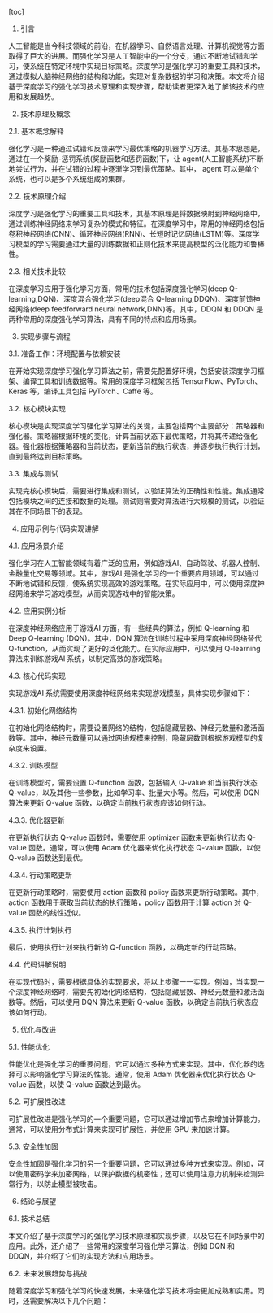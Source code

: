 
[toc]                    
                
                
1. 引言

人工智能是当今科技领域的前沿，在机器学习、自然语言处理、计算机视觉等方面取得了巨大的进展。而强化学习是人工智能中的一个分支，通过不断地试错和学习，使系统在特定环境中实现目标策略。深度学习是强化学习的重要工具和技术，通过模拟人脑神经网络的结构和功能，实现对复杂数据的学习和决策。本文将介绍基于深度学习的强化学习技术原理和实现步骤，帮助读者更深入地了解该技术的应用和发展趋势。

2. 技术原理及概念

2.1. 基本概念解释

强化学习是一种通过试错和反馈来学习最优策略的机器学习方法。其基本思想是，通过在一个奖励-惩罚系统(奖励函数和惩罚函数)下，让 agent(人工智能系统)不断地尝试行为，并在试错的过程中逐渐学习到最优策略。其中， agent 可以是单个系统，也可以是多个系统组成的集群。

2.2. 技术原理介绍

深度学习是强化学习的重要工具和技术，其基本原理是将数据映射到神经网络中，通过训练神经网络来学习复杂的模式和特征。在深度学习中，常用的神经网络包括卷积神经网络(CNN)、循环神经网络(RNN)、长短时记忆网络(LSTM)等。深度学习模型的学习需要通过大量的训练数据和正则化技术来提高模型的泛化能力和鲁棒性。

2.3. 相关技术比较

在深度学习应用于强化学习方面，常用的技术包括深度强化学习(deep Q-learning,DQN)、深度混合强化学习(deep混合 Q-learning,DDQN)、深度前馈神经网络(deep feedforward neural network,DNN)等。其中，DDQN 和 DDQN 是两种常用的深度强化学习算法，具有不同的特点和应用场景。

3. 实现步骤与流程

3.1. 准备工作：环境配置与依赖安装

在开始实现深度学习强化学习算法之前，需要先配置好环境，包括安装深度学习框架、编译工具和训练数据等。常用的深度学习框架包括 TensorFlow、PyTorch、Keras 等，编译工具包括 PyTorch、Caffe 等。

3.2. 核心模块实现

核心模块是实现深度学习强化学习算法的关键，主要包括两个主要部分：策略器和强化器。策略器根据环境的变化，计算当前状态下最优策略，并将其传递给强化器。强化器根据策略器和当前状态，更新当前的执行状态，并逐步执行执行计划，直到最终达到目标策略。

3.3. 集成与测试

实现完核心模块后，需要进行集成和测试，以验证算法的正确性和性能。集成通常包括模块之间的连接和数据的处理。测试则需要对算法进行大规模的测试，以验证其在不同场景下的表现。

4. 应用示例与代码实现讲解

4.1. 应用场景介绍

强化学习在人工智能领域有着广泛的应用，例如游戏AI、自动驾驶、机器人控制、金融量化交易等领域。其中，游戏AI 是强化学习的一个重要应用领域，可以通过不断地试错和反馈，使系统实现高效的游戏策略。在实际应用中，可以使用深度神经网络来学习游戏模型，从而实现游戏中的智能决策。

4.2. 应用实例分析

在深度神经网络应用于游戏AI 方面，有一些经典的算法，例如 Q-learning 和 Deep Q-learning (DQN)。其中，DQN 算法在训练过程中采用深度神经网络替代 Q-function，从而实现了更好的泛化能力。在实际应用中，可以使用 Q-learning 算法来训练游戏AI 系统，以制定高效的游戏策略。

4.3. 核心代码实现

实现游戏AI 系统需要使用深度神经网络来实现游戏模型，具体实现步骤如下：

4.3.1. 初始化网络结构

在初始化网络结构时，需要设置网络的结构，包括隐藏层数、神经元数量和激活函数等。其中，神经元数量可以通过网络规模来控制，隐藏层数则根据游戏模型的复杂度来设置。

4.3.2. 训练模型

在训练模型时，需要设置 Q-function 函数，包括输入 Q-value 和当前执行状态 Q-value，以及其他一些参数，比如学习率、批量大小等。然后，可以使用 DQN 算法来更新 Q-value 函数，以确定当前执行状态应该如何行动。

4.3.3. 优化器更新

在更新执行状态 Q-value 函数时，需要使用 optimizer 函数来更新执行状态 Q-value 函数。通常，可以使用 Adam 优化器来优化执行状态 Q-value 函数，以使 Q-value 函数达到最优。

4.3.4. 行动策略更新

在更新行动策略时，需要使用 action 函数和 policy 函数来更新行动策略。其中，action 函数用于获取当前状态的执行策略，policy 函数用于计算 action 对 Q-value 函数的线性近似。

4.3.5. 执行计划执行

最后，使用执行计划来执行新的 Q-function 函数，以确定新的行动策略。

4.4. 代码讲解说明

在实现代码时，需要根据具体的实现要求，将以上步骤一一实现。例如，当实现一个深度神经网络时，需要先初始化网络结构，包括隐藏层数、神经元数量和激活函数等。然后，可以使用 DQN 算法来更新 Q-value 函数，以确定当前执行状态应该如何行动。

5. 优化与改进

5.1. 性能优化

性能优化是强化学习的重要问题，它可以通过多种方式来实现。其中，优化器的选择可以影响强化学习算法的性能。通常，使用 Adam 优化器来优化执行状态 Q-value 函数，以使 Q-value 函数达到最优。

5.2. 可扩展性改进

可扩展性改进是强化学习的一个重要问题，它可以通过增加节点来增加计算能力。通常，可以使用分布式计算来实现可扩展性，并使用 GPU 来加速计算。

5.3. 安全性加固

安全性加固是强化学习的另一个重要问题，它可以通过多种方式来实现。例如，可以使用密码学来加密网络，以保护数据的机密性；还可以使用注意力机制来检测异常行为，以防止模型被攻击。

6. 结论与展望

6.1. 技术总结

本文介绍了基于深度学习的强化学习技术原理和实现步骤，以及它在不同场景中的应用。此外，还介绍了一些常用的深度学习强化学习算法，例如 DQN 和 DDQN，并介绍了它们的实现方法和应用场景。

6.2. 未来发展趋势与挑战

随着深度学习和强化学习的快速发展，未来强化学习技术将会更加成熟和实用。同时，还需要解决以下几个问题：

